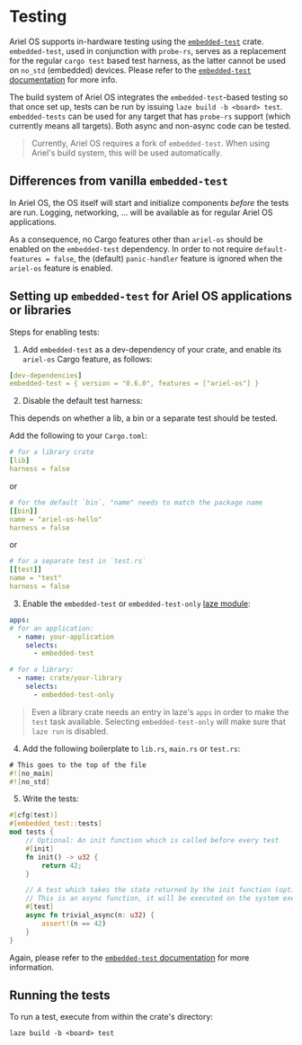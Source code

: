 # Testing

Ariel OS supports in-hardware testing using the [`embedded-test`][embedded-test-docs] crate.
`embedded-test`, used in conjunction with `probe-rs`, serves as a replacement for the regular `cargo
test` based test harness, as the latter cannot be used on `no_std`
(embedded) devices.
Please refer to the [`embedded-test` documentation][embedded-test-docs] for
more info.

The build system of Ariel OS integrates the `embedded-test`-based testing so that
once set up, tests can be run by issuing `laze build -b <board> test`.
`embedded-tests` can be used for any target that has `probe-rs` support (which currently means all targets).
Both async and non-async code can be tested.

> Currently, Ariel OS requires a fork of `embedded-test`. When using Ariel's
build system, this will be used automatically.

## Differences from vanilla `embedded-test`

In Ariel OS, the OS itself will start and initialize components *before* the
tests are run. Logging, networking, ... will be available as for regular
Ariel OS applications.

As a consequence, no Cargo features other than `ariel-os` should be enabled on the `embedded-test` dependency.
In order to not require `default-features = false`, the (default)
`panic-handler` feature is ignored when the `ariel-os` feature is enabled.

## Setting up `embedded-test` for Ariel OS applications or libraries

Steps for enabling tests:

1. Add `embedded-test` as a dev-dependency of your crate, and enable its `ariel-os` Cargo feature, as follows:

```yaml
[dev-dependencies]
embedded-test = { version = "0.6.0", features = ["ariel-os"] }
```

2. Disable the default test harness:

This depends on whether a lib, a bin or a separate test should be tested.

Add the following to your `Cargo.toml`:

```yaml
# for a library crate
[lib]
harness = false
```

or

```yaml
# for the default `bin`, "name" needs to match the package name
[[bin]]
name = "ariel-os-hello"
harness = false
```

or

```yaml
# for a separate test in `test.rs`
[[test]]
name = "test"
harness = false
```

3. Enable the `embedded-test` or `embedded-test-only` [laze module](./build-system.md#laze-modules):

```yaml
apps:
# for an application:
  - name: your-application
    selects:
      - embedded-test

# for a library:
  - name: crate/your-library
    selects:
      - embedded-test-only
```

> Even a library crate needs an entry in laze's `apps` in order to make the `test` task available.
> Selecting `embedded-test-only` will make sure that `laze run` is disabled.

4. Add the following boilerplate to `lib.rs`, `main.rs` or `test.rs`:

```rust
# This goes to the top of the file
#![no_main]
#![no_std]
```

5. Write the tests:

```rust
#[cfg(test)]
#[embedded_test::tests]
mod tests {
    // Optional: An init function which is called before every test
    #[init]
    fn init() -> u32 {
        return 42;
    }

    // A test which takes the state returned by the init function (optional)
    // This is an async function, it will be executed on the system executor.
    #[test]
    async fn trivial_async(n: u32) {
        assert!(n == 42)
    }
}
```

Again, please refer to the [`embedded-test` documentation][embedded-test-docs] for
more information.

## Running the tests

To run a test, execute from within the crate's directory:

```shell
laze build -b <board> test
```

[embedded-test-docs]: https://docs.rs/embedded-test/latest/embedded_test/
